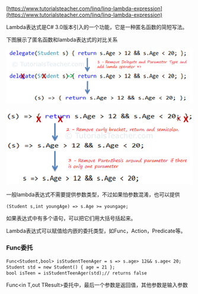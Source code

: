 [https://www.tutorialsteacher.com/linq/linq-lambda-expression](https://www.tutorialsteacher.com/linq/linq-lambda-expression)

Lambda表达式是C\# 3.0版本引入的一个功能，它是一种匿名函数的简短写法。

下图展示了匿名函数和lambda表达式的对比关系

![](/CSharp/LINQ/images/lambda-expression-1.png)

![](/CSharp/LINQ/images/lambda-expression-2.png)

一般lambda表达式不需要提供参数类型，不过如果怕参数混淆，也可以提供

```
(Student s,int youngAge) => s.Age >= youngage;
```

如果表达式中有多个语句，可以把它们用大括号括起来。

Lambda表达式可以赋值给内嵌的委托类型，如Func，Action，Predicate等。

### Func委托

```
Func<Student,bool> isStudentTeenAger = s => s.age> 12&& s.age< 20;
Student std = new Student() { age = 21 };
bool isTeen = isStudentTeenAger(std);// returns false
```

Func&lt;in T,out TResult&gt;委托中，最后一个参数是返回值，其他参数是输入参数



